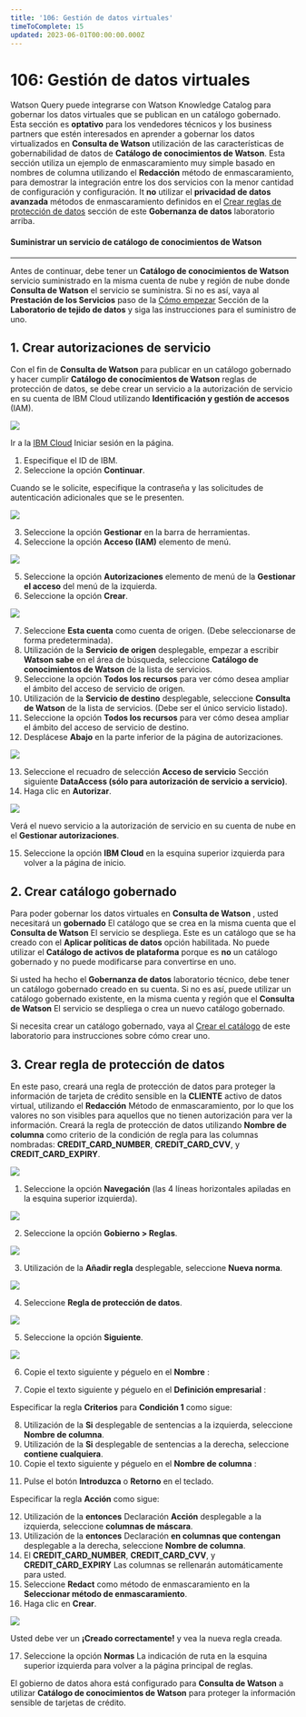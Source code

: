 ```yaml
---
title: '106: Gestión de datos virtuales'
timeToComplete: 15
updated: 2023-06-01T00:00:00.000Z
---
```

# 106: Gestión de datos virtuales

Watson Query puede integrarse con Watson Knowledge Catalog para gobernar los datos virtuales que se publican en un catálogo gobernado. Esta sección es **optativo** para los vendedores técnicos y los business partners que estén interesados en aprender a gobernar los datos virtualizados en **Consulta de Watson** utilización de las características de gobernabilidad de datos de **Catálogo de conocimientos de Watson**. Esta sección utiliza un ejemplo de enmascaramiento muy simple basado en nombres de columna utilizando el **Redacción** método de enmascaramiento, para demostrar la integración entre los dos servicios con la menor cantidad de configuración y configuración. It **no** utilizar el **privacidad de datos avanzada** métodos de enmascaramiento definidos en el [Crear reglas de protección de datos](https://vest.buildlab.cloud/es/wkc/102#7-create-data-protection-rules) sección de este **Gobernanza de datos** laboratorio arriba.

#### Suministrar un servicio de catálogo de conocimientos de Watson
---

Antes de continuar, debe tener un **Catálogo de conocimientos de Watson** servicio suministrado en la misma cuenta de nube y región de nube donde **Consulta de Watson** el servicio se suministra. Si no es así, vaya al **Prestación de los Servicios** paso de la [Cómo empezar](https://vest.buildlab.cloud/es/wkc/getting-started) Sección de la **Laboratorio de tejido de datos** y siga las instrucciones para el suministro de uno.

## 1. Crear autorizaciones de servicio

Con el fin de **Consulta de Watson** para publicar en un catálogo gobernado y hacer cumplir **Catálogo de conocimientos de Watson** reglas de protección de datos, se debe crear un servicio a la autorización de servicio en su cuenta de IBM Cloud utilizando **Identificación y gestión de accesos** (IAM).

![](./images/L3/image389.png)

Ir a la [IBM Cloud](https://cloud.ibm.com/login) Iniciar sesión en la página.

1.  Especifique el ID de IBM.
2.  Seleccione la opción **Continuar**.

Cuando se le solicite, especifique la contraseña y las solicitudes de autenticación adicionales que se le presenten.

![](./images/L3/image390.png)

3.  Seleccione la opción **Gestionar** en la barra de herramientas.
4.  Seleccione la opción **Acceso (IAM)** elemento de menú.

![](./images/L3/image391.png)

5.  Seleccione la opción **Autorizaciones** elemento de menú de la **Gestionar el acceso** del menú de la izquierda.
6.  Seleccione la opción **Crear**.

![](./images/L3/image392.png)

7.  Seleccione **Esta cuenta** como cuenta de origen. (Debe seleccionarse de forma predeterminada).
8.  Utilización de la **Servicio de origen** desplegable, empezar a escribir **Watson sabe** en el área de búsqueda, seleccione **Catálogo de conocimientos de Watson** de la lista de servicios.
9.  Seleccione la opción **Todos los recursos** para ver cómo desea ampliar el ámbito del acceso de servicio de origen.
10. Utilización de la **Servicio de destino** desplegable, seleccione **Consulta de Watson** de la lista de servicios. (Debe ser el único servicio listado).
11. Seleccione la opción **Todos los recursos** para ver cómo desea ampliar el ámbito del acceso de servicio de destino.
12. Desplácese **Abajo** en la parte inferior de la página de autorizaciones.

![](./images/L3/image393.png)

13. Seleccione el recuadro de selección **Acceso de servicio** Sección siguiente **DataAccess (sólo para autorización de servicio a servicio)**.
14. Haga clic en **Autorizar**.

![](./images/L3/image394.png)

Verá el nuevo servicio a la autorización de servicio en su cuenta de nube en el **Gestionar autorizaciones**.

15. Seleccione la opción **IBM Cloud** en la esquina superior izquierda para volver a la página de inicio.

## 2. Crear catálogo gobernado

Para poder gobernar los datos virtuales en **Consulta de Watson** , usted necesitará un **gobernado** El catálogo que se crea en la misma cuenta que el **Consulta de Watson** El servicio se despliega. Este es un catálogo que se ha creado con el **Aplicar políticas de datos** opción habilitada. No puede utilizar el **Catálogo de activos de plataforma** porque es **no** un catálogo gobernado y no puede modificarse para convertirse en uno.

Si usted ha hecho el **Gobernanza de datos** laboratorio técnico, debe tener un catálogo gobernado creado en su cuenta. Si no es así, puede utilizar un catálogo gobernado existente, en la misma cuenta y región que el **Consulta de Watson** El servicio se despliega o crea un nuevo catálogo gobernado.

Si necesita crear un catálogo gobernado, vaya al [Crear el catálogo](https://vest.buildlab.cloud/es/wkc/104#1-create-the-catalog) de este laboratorio para instrucciones sobre cómo crear uno.

## 3. Crear regla de protección de datos

En este paso, creará una regla de protección de datos para proteger la información de tarjeta de crédito sensible en la **CLIENTE** activo de datos virtual, utilizando el **Redacción** Método de enmascaramiento, por lo que los valores no son visibles para aquellos que no tienen autorización para ver la información. Creará la regla de protección de datos utilizando **Nombre de columna** como criterio de la condición de regla para las columnas nombradas: **CREDIT_CARD_NUMBER**, **CREDIT_CARD_CVV**, y **CREDIT_CARD_EXPIRY**.

![](./images/L3/image7.png)

1.  Seleccione la opción **Navegación** (las 4 líneas horizontales apiladas en la esquina superior izquierda).

![](./images/L3/image395.png)

2.  Seleccione la opción **Gobierno > Reglas**.

![](./images/L3/image396.png)

3.  Utilización de la **Añadir regla** desplegable, seleccione **Nueva norma**.

![](./images/L3/image133.png)

4.  Seleccione **Regla de protección de datos**.

![](./images/L3/image134.png)

5.  Seleccione la opción **Siguiente**.

![](./images/L3/image397.png)

6.  Copie el texto siguiente y péguelo en el **Nombre** :

<CopyText text="Cómo proteger la información de tarjeta"/>

7.  Copie el texto siguiente y péguelo en el **Definición empresarial** :

<CopyText text="Proteger todos los componentes de una tarjeta de crédito. Incluyendo el número de tarjeta de crédito, el número de validación de tarjeta de crédito (CVV) y la fecha de vencimiento de la tarjeta de crédito utilizando el método de enmascaramiento de privacidad de datos."/>

Especificar la regla **Criterios** para **Condición 1** como sigue:

8.  Utilización de la **Si** desplegable de sentencias a la izquierda, seleccione **Nombre de columna**.
9.  Utilización de la **Si** desplegable de sentencias a la derecha, seleccione **contiene cualquiera**.
10. Copie el texto siguiente y péguelo en el **Nombre de columna** :

<CopyText text="CREDIT_CARD_NUMBER, CREDIT_CARD_CVV, CREDIT_CARD_EXPIRY"/>

11. Pulse el botón **Introduzca** o **Retorno** en el teclado.

Especificar la regla **Acción** como sigue:

12. Utilización de la **entonces** Declaración **Acción** desplegable a la izquierda, seleccione **columnas de máscara**.
13. Utilización de la **entonces** Declaración **en columnas que contengan** desplegable a la derecha, seleccione **Nombre de columna**.
14. El **CREDIT_CARD_NUMBER**, **CREDIT_CARD_CVV**, y **CREDIT_CARD_EXPIRY** Las columnas se rellenarán automáticamente para usted.
15. Seleccione **Redact** como método de enmascaramiento en la **Seleccionar método de enmascaramiento**.
16. Haga clic en **Crear**.

![](./images/L3/image398.png)

Usted debe ver un **¡Creado correctamente!** y vea la nueva regla creada.

17. Seleccione la opción **Normas** La indicación de ruta en la esquina superior izquierda para volver a la página principal de reglas.

El gobierno de datos ahora está configurado para **Consulta de Watson** a utilizar **Catálogo de conocimientos de Watson** para proteger la información sensible de tarjetas de crédito.
